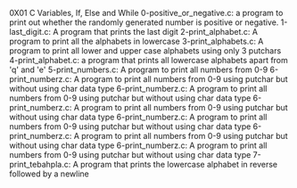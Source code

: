 0X01 C Variables, If, Else and While
0-positive_or_negative.c: a program to print out whether the randomly generated number is positive or negative.
1-last_digit.c: A program that prints the last digit
2-print_alphabet.c: A program to print all the alphabets in lowercase
3-print_alphabets.c: A program to print all lower and upper case alphabets using only 3 putchars
4-print_alphabet.c: a program that prints all lowercase alphabets apart from 'q' and 'e'
5-print_numbers.c: A program to print all numbers from 0-9
6-print_numberz.c: A program to print all numbers from 0-9 using putchar but without using char data type
6-print_numberz.c: A program to print all numbers from 0-9 using putchar but without using char data type
6-print_numberz.c: A program to print all numbers from 0-9 using putchar but without using char data type
6-print_numberz.c: A program to print all numbers from 0-9 using putchar but without using char data type
6-print_numberz.c: A program to print all numbers from 0-9 using putchar but without using char data type
6-print_numberz.c: A program to print all numbers from 0-9 using putchar but without using char data type
7-print_tebahpla.c: A program that prints the lowercase alphabet in reverse followed by a newline
